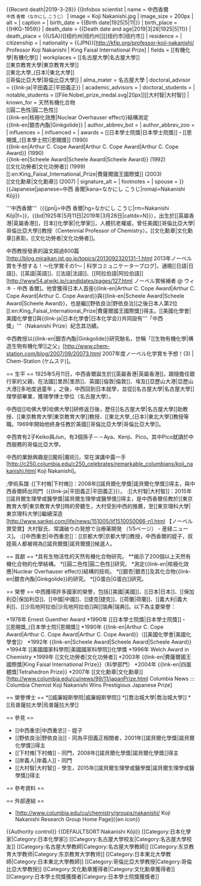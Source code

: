 {{Recent death|2019-3-28}}
{{Infobox scientist
| name              = 中西香爾<br><small>中西 香爾（なかにし こうじ）</small>
| image             = Koji Nakanishi.jpg
| image_size        = 200px
| alt               = 
| caption           = 
| birth_date        = {{Birth date|1925|5|11|}}
| birth_place       = {{HKG-1959}}
| death_date        = {{Death date and age|2019|3|28|1925|5|11}}
| death_place       = {{USA}}[[纽约州|纽约州]][[纽约市|纽约市]]
| residence         = 
| citizenship       = 
| nationality       = {{JPN}}<ref>[http://kfip.org/professor-koji-nakanishi/ Professor Koji Nakanishi | King Faisal International Prize]</ref>
| fields            = [[有機化學|有機化學]]
| workplaces        = [[名古屋大學|名古屋大學]]<br/>[[東京教育大學|東京教育大學]]<br/>[[東北大學_(日本)|東北大學]]<br/>[[哥倫比亞大學|哥倫比亞大學]]
| alma_mater        = 名古屋大學
| doctoral_advisor  = {{link-ja|平田義正|平田義正}}
| academic_advisors = 
| doctoral_students = 
| notable_students  = [[File:Nobel_prize_medal.svg|20px]][[大村智|大村智]]
| known_for         = 天然有機化合物<br/>[[圓二色性|圓二色性]]<br/>{{link-en|核極化效應|Nuclear Overhauser effect}}結構測定<br/>{{link-en|銀杏內酯|Ginkgolide}}
| author_abbrev_bot = 
| author_abbrev_zoo = 
| influences        = 
| influenced        = 
| awards            =  [[日本學士院獎|日本學士院獎]]・[[恩賜獎_(日本學士院)|恩賜獎]] (1990)<br/>{{link-en|Arthur C. Cope Award|Arthur C. Cope Award|Arthur C. Cope Award}} (1990)<br/>{{link-en|Scheele Award|Scheele Award|Scheele Award}} (1992)<br/>[[文化功勞者|文化功勞者]] (1999)<br/>[[:en:King_Faisal_International_Prize|費薩爾國王國際獎]] (2003)<br/>[[文化勳章|文化勳章]] (2007)
| signature_alt     = 
| footnotes         = 
| spouse            = 
}}
{{Japanese|japanese=中西 香爾|kana=なかにし こうじ|romaji=Nakanishi Kōji}}

'''中西香爾'''（{{jpn|j=中西 香爾|hg=なかにし こうじ|rm=Nakanishi Kōji|f=}}，{{bd|1925年|5月11日|2019年|3月28日|catIdx=N}}），出生於[[英屬香港|英屬香港]]，日本[[化學家|化學家]]，人體抗老權威，曾任美國[[哥倫比亞大學|哥倫比亞大學]]教授（Centennial Professor of Chemistry）。[[文化勳章|文化勳章]]表彰。[[文化功勞者|文化功勞者]]。

中西教授發表的論文超過800篇<ref>[http://blog.miraikan.jst.go.jp/topics/2013092320131-1.html 2013年ノーベル賞を予想する！～化学賞その1～ | 科学コミュニケーターブログ]</ref>，通曉[[日語|日語]]、[[英語|英語]]、[[法語|法語]]、[[阿拉伯語|阿拉伯語]]<ref name="atwiki">[http://www54.atwiki.jp/candidates/pages/127.html ノーベル賞候補者 @ ウィキ - 中西 香爾]</ref>。他曾獲得日本人首座{{link-en|Arthur C. Cope Award|Arthur C. Cope Award|Arthur C. Cope Award}}與{{link-en|Scheele Award|Scheele Award|Scheele Award}}，也是繼[[野依良治|野依良治]]之後日本人第2位[[:en:King_Faisal_International_Prize|費薩爾國王國際獎]]得主。[[美國化學會|美國化學會]]與{{link-ja|日本化學會|日本化学会}}共同設有'''「中西獎」'''（Nakanishi Prize）紀念其功績。

中西教授以{{link-en|銀杏內酯|Ginkgolide}}研究馳名，世稱「[[生物有機化學|構造生物有機化學]]之父」<ref>[http://www.chem-station.com/blog/2007/09/20073.html 2007年度ノーベル化学賞を予想！(3) | Chem-Station (ケムステ)]</ref>。

== 生平 ==
1925年5月11日，中西香爾誕生於[[英屬香港|英屬香港]]，跟隨擔任銀行家的父親，在法國[[里昂|里昂]]、英國[[倫敦|倫敦]]、埃及[[亞歷山大港|亞歷山大港]]多地度過童年<ref name="atwiki"></ref>
。之後，中西回到日本就學，並從[[名古屋大學|名古屋大學]]理學部畢業，獲理學博士學位（名古屋大學）。

中西從[[哈佛大學|哈佛大學]]研修返日後，歷任[[名古屋大學|名古屋大學]]助教授、[[東京教育大學|東京教育大學]]教授、[[東北大學_(日本)|東北大學]]教授等職。1969年開始他終身任教於美國[[哥倫比亞大學|哥倫比亞大學]]。

中西育有2子Keiko與Jun，有3個孫子－－Aya、Kenji、Pico。其中Pico就讀於中西服務的哥倫比亞大學。

中西的業餘興趣是[[魔術|魔術]]，常在演講中露一手<ref>[http://c250.columbia.edu/c250_celebrates/remarkable_columbians/koji_nakanishi.html Koji Nakanishi<!-- Bot generated title -->]</ref>。

;學術系譜
:[[下村脩|下村脩]]：2008年[[諾貝爾化學獎|諾貝爾化學獎]]得主，與中西香爾師出同門（{{link-ja|平田義正|平田義正}}）。
:[[大村智|大村智]]：2015年[[諾貝爾生理學或醫學獎|諾貝爾生理學或醫學獎]]得主，是中西香爾任教於[[東京教育大學|東京教育大學]]時的旁聽生，大村受到中西的推薦，至[[東京理科大學|東京理科大學]]繼續深造<ref>[http://www.sankei.com/life/news/151005/lif1510050066-n1.html 【ノーベル賞受賞】大村智氏、常識破りの発想で治療薬開発 （1/5ページ） - 産経ニュース]</ref>。
:[[中西重忠|中西重忠]]：[[京都大學|京都大學]]教授，中西香爾的姪子，叔姪兩人都被視為[[諾貝爾獎|諾貝爾獎]]候選人。

== 貢獻 ==
*具有生物活性的天然有機化合物研究。
**揭示了200個以上天然有機化合物的化學結構。
*[[圓二色性|圓二色性]]研究。
*測定{{link-en|核極化效應|Nuclear Overhauser effect}}結構的技術。
*[[銀杏|銀杏]]及其化合物{{link-en|銀杏內酯|Ginkgolide}}的研究。
*[[G蛋白|G蛋白]]研究。

== 榮譽 ==
中西獲得許多國家的榮譽，包括[[美國|美國]]、[[日本|日本]]、[[保加利亞|保加利亞]]、[[中國|中國]]、[[捷克|捷克]]、[[荷蘭|荷蘭]]、[[義大利|義大利]]、[[沙烏地阿拉伯|沙烏地阿拉伯]]與[[瑞典|瑞典]]。以下為主要榮譽：

*1978年 Ernest Guenther Award
*1990年 [[日本學士院獎|日本學士院獎]]・[[恩賜獎_(日本學士院)|恩賜獎]]
*1990年 {{link-en|Arthur C. Cope Award|Arthur C. Cope Award|Arthur C. Cope Award}}（[[美國化學會|美國化學會]]）
*1992年 {{link-en|Scheele Award|Scheele Award|Scheele Award}}
*1994年 [[美國國家科學院|美國國家科學院]]化學獎
*1996年 Welch Award in Chemistry
*1999年 [[文化功勞者|文化功勞者]]
*2003年 {{link-en|費薩爾國王國際獎|King Faisal International Prize}}（科學部門）
*2004年 {{link-en|四面體獎|Tetrahedron Prize}}
*2007年 [[文化勳章|文化勳章]]<ref>[http://www.columbia.edu/cu/news/99/11/japanPrize.html Columbia News ::: Columbia Chemist Koji Nakanishi Wins Prestigious Japanese Prize<!-- Bot generated title -->]</ref>

== 榮譽博士 ==
*[[威廉姆斯學院|威廉姆斯學院]]
*[[喬治城大學|喬治城大學]]
*[[烏普薩拉大學|烏普薩拉大學]]

== 參見 ==
* [[中西重忠|中西重忠]] - 姪子
* [[野依良治|野依良治]] - 同為平田義正相關者，2001年[[諾貝爾化學獎|諾貝爾化學獎]]得主
* [[下村脩|下村脩]] - 同門，2008年[[諾貝爾化學獎|諾貝爾化學獎]]得主
* [[岸義人|岸義人]] - 同門
* [[大村智|大村智]] - 學生，2015年[[諾貝爾生理學或醫學獎|諾貝爾生理學或醫學獎]]得主

== 參考資料 ==
<references/>

== 外部連結 ==
* [http://www.columbia.edu/cu/chemistry/groups/nakanishi/ Koji Nakanishi Research Group Home Page]{{en icon}}

{{Authority control}}
{{DEFAULTSORT:Nakanishi Kōji}}
[[Category:日本化學家|Category:日本化學家]]
[[Category:名古屋大學校友|Category:名古屋大學校友]]
[[Category:名古屋大學教師|Category:名古屋大學教師]]
[[Category:东京教育大学教师|Category:东京教育大学教师]]
[[Category:日本東北大學教師|Category:日本東北大學教師]]
[[Category:哥倫比亞大學教授|Category:哥倫比亞大學教授]]
[[Category:文化勳章獲得者|Category:文化勳章獲得者]]
[[Category:日本學士院獎獲獎者|Category:日本學士院獎獲獎者]]
